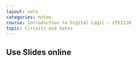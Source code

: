 ```yaml
---
layout: note
categories: notes
course: Introduction to Digital Logic - CPE2210
topic: Circuits and Gates
---
```

## Use Slides online
